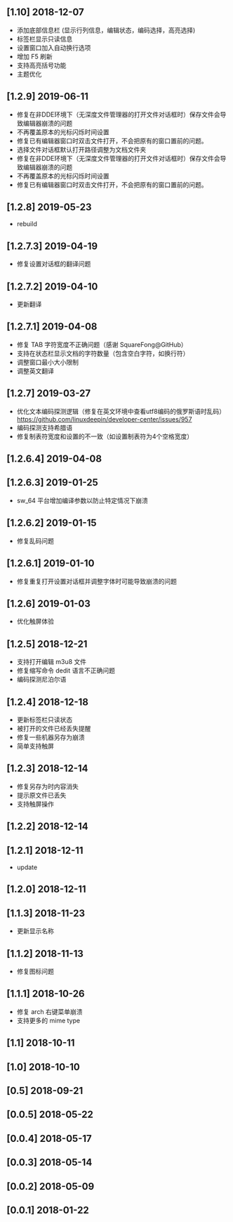 ## [1.10] 2018-12-07

*  添加底部信息栏 (显示行列信息，编辑状态，编码选择，高亮选择)
*  标签栏显示只读信息
*  设置窗口加入自动换行选项
*  增加 F5 刷新
*  支持高亮括号功能
*  主题优化

## [1.2.9] 2019-06-11

*  修复在非DDE环境下（无深度文件管理器的打开文件对话框时）保存文件会导致编辑器崩溃的问题
*  不再覆盖原本的光标闪烁时间设置
*  修复已有编辑器窗口时双击文件打开，不会把原有的窗口置前的问题。
*  选择文件对话框默认打开路径调整为文档文件夹
*  修复在非DDE环境下（无深度文件管理器的打开文件对话框时）保存文件会导致编辑器崩溃的问题
*  不再覆盖原本的光标闪烁时间设置
*  修复已有编辑器窗口时双击文件打开，不会把原有的窗口置前的问题。

## [1.2.8] 2019-05-23

*  rebuild

## [1.2.7.3] 2019-04-19

*  修复设置对话框的翻译问题

## [1.2.7.2] 2019-04-10

*  更新翻译

## [1.2.7.1] 2019-04-08

*  修复 TAB 字符宽度不正确问题（感谢 SquareFong@GitHub）
*  支持在状态栏显示文档的字符数量（包含空白字符，如换行符）
*  调整窗口最小大小限制
*  调整英文翻译

## [1.2.7] 2019-03-27

*  优化文本编码探测逻辑（修复在英文环境中查看utf8编码的俄罗斯语时乱码）https://github.com/linuxdeepin/developer-center/issues/957
*  编码探测支持希腊语
*  修复制表符宽度和设置的不一致（如设置制表符为4个空格宽度）

## [1.2.6.4] 2019-04-08


## [1.2.6.3] 2019-01-25

*  sw_64 平台增加编译参数以防止特定情况下崩溃

## [1.2.6.2] 2019-01-15

*  修复乱码问题

## [1.2.6.1] 2019-01-10

*  修复重复打开设置对话框并调整字体时可能导致崩溃的问题

## [1.2.6] 2019-01-03

*  优化触屏体验

## [1.2.5] 2018-12-21

*  支持打开编辑 m3u8 文件
*  修复缩写命令 dedit 语言不正确问题
*  编码探测尼泊尔语

## [1.2.4] 2018-12-18

*  更新标签栏只读状态
*  被打开的文件已经丢失提醒
*  修复一些机器另存为崩溃
*  简单支持触屏

## [1.2.3] 2018-12-14

*  修复另存为时内容消失
*  提示原文件已丢失
*  支持触屏操作

## [1.2.2] 2018-12-14


## [1.2.1] 2018-12-11

*  update

## [1.2.0] 2018-12-11


## [1.1.3] 2018-11-23

*  更新显示名称

## [1.1.2] 2018-11-13

*  修复图标问题

## [1.1.1] 2018-10-26

*  修复 arch 右键菜单崩溃
*  支持更多的 mime type

## [1.1] 2018-10-11


## [1.0] 2018-10-10


## [0.5] 2018-09-21


## [0.0.5] 2018-05-22


## [0.0.4] 2018-05-17


## [0.0.3] 2018-05-14


## [0.0.2] 2018-05-09


## [0.0.1] 2018-01-22


